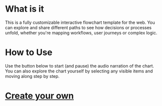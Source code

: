 # What is it

This is a fully customizable interactive flowchart template for the web. You can explore and share different paths to see how decisions or processes unfold, whether you're mapping workflows, user journeys or complex logic.


# How to Use

Use the button below to start (and pause) the audio narration of the chart. You can also explore the chart yourself by selecting any visible items and moving along step by step.


# [Create your own](https://github.com/uclab-potsdam/interactive-flowchart)


